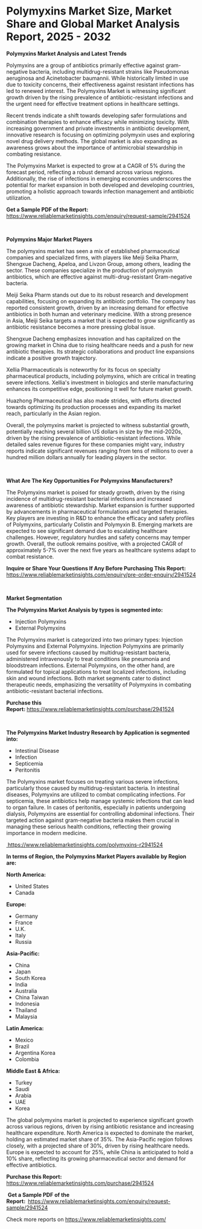 <p><h1>Polymyxins Market Size, Market Share and Global Market Analysis Report, 2025 - 2032</h1></p><p><strong>Polymyxins Market Analysis and Latest Trends</strong></p>
<p><p>Polymyxins are a group of antibiotics primarily effective against gram-negative bacteria, including multidrug-resistant strains like Pseudomonas aeruginosa and Acinetobacter baumannii. While historically limited in use due to toxicity concerns, their effectiveness against resistant infections has led to renewed interest. The Polymyxins Market is witnessing significant growth driven by the rising prevalence of antibiotic-resistant infections and the urgent need for effective treatment options in healthcare settings. </p><p>Recent trends indicate a shift towards developing safer formulations and combination therapies to enhance efficacy while minimizing toxicity. With increasing government and private investments in antibiotic development, innovative research is focusing on optimizing polymyxin uses and exploring novel drug delivery methods. The global market is also expanding as awareness grows about the importance of antimicrobial stewardship in combating resistance. </p><p>The Polymyxins Market is expected to grow at a CAGR of 5% during the forecast period, reflecting a robust demand across various regions. Additionally, the rise of infections in emerging economies underscores the potential for market expansion in both developed and developing countries, promoting a holistic approach towards infection management and antibiotic utilization.</p></p>
<p><strong>Get a Sample PDF of the Report:&nbsp;</strong> <a href="https://www.reliablemarketinsights.com/enquiry/request-sample/2941524?utm_campaign=2013&utm_medium=2&utm_source=Github&utm_content=ia&utm_term=15032025&utm_id=polymyxins">https://www.reliablemarketinsights.com/enquiry/request-sample/2941524</a></p>
<p>&nbsp;</p>
<p><strong>Polymyxins Major Market Players</strong></p>
<p><p>The polymyxins market has seen a mix of established pharmaceutical companies and specialized firms, with players like Meiji Seika Pharm, Shengxue Dacheng, Apeloa, and Livzon Group, among others, leading the sector. These companies specialize in the production of polymyxin antibiotics, which are effective against multi-drug-resistant Gram-negative bacteria.</p><p>Meiji Seika Pharm stands out due to its robust research and development capabilities, focusing on expanding its antibiotic portfolio. The company has reported consistent growth, driven by an increasing demand for effective antibiotics in both human and veterinary medicine. With a strong presence in Asia, Meiji Seika targets a market that is expected to grow significantly as antibiotic resistance becomes a more pressing global issue.</p><p>Shengxue Dacheng emphasizes innovation and has capitalized on the growing market in China due to rising healthcare needs and a push for new antibiotic therapies. Its strategic collaborations and product line expansions indicate a positive growth trajectory.</p><p>Xellia Pharmaceuticals is noteworthy for its focus on specialty pharmaceutical products, including polymyxins, which are critical in treating severe infections. Xellia's investment in biologics and sterile manufacturing enhances its competitive edge, positioning it well for future market growth.</p><p>Huazhong Pharmaceutical has also made strides, with efforts directed towards optimizing its production processes and expanding its market reach, particularly in the Asian region.</p><p>Overall, the polymyxins market is projected to witness substantial growth, potentially reaching several billion US dollars in size by the mid-2020s, driven by the rising prevalence of antibiotic-resistant infections. While detailed sales revenue figures for these companies might vary, industry reports indicate significant revenues ranging from tens of millions to over a hundred million dollars annually for leading players in the sector.</p></p>
<p>&nbsp;</p>
<p><strong>What Are The Key Opportunities For Polymyxins Manufacturers?</strong></p>
<p><p>The Polymyxins market is poised for steady growth, driven by the rising incidence of multidrug-resistant bacterial infections and increased awareness of antibiotic stewardship. Market expansion is further supported by advancements in pharmaceutical formulations and targeted therapies. Key players are investing in R&D to enhance the efficacy and safety profiles of Polymyxins, particularly Colistin and Polymyxin B. Emerging markets are expected to see significant demand due to escalating healthcare challenges. However, regulatory hurdles and safety concerns may temper growth. Overall, the outlook remains positive, with a projected CAGR of approximately 5-7% over the next five years as healthcare systems adapt to combat resistance.</p></p>
<p><strong>Inquire or Share Your Questions If Any Before Purchasing This Report:</strong> <a href="https://www.reliablemarketinsights.com/enquiry/pre-order-enquiry/2941524?utm_campaign=2013&utm_medium=2&utm_source=Github&utm_content=ia&utm_term=15032025&utm_id=polymyxins">https://www.reliablemarketinsights.com/enquiry/pre-order-enquiry/2941524</a></p>
<p>&nbsp;</p>
<p><strong>Market Segmentation</strong></p>
<p><strong>The Polymyxins Market Analysis by types is segmented into:</strong></p>
<p><ul><li>Injection Polymyxins</li><li>External Polymyxins</li></ul></p>
<p><p>The Polymyxins market is categorized into two primary types: Injection Polymyxins and External Polymyxins. Injection Polymyxins are primarily used for severe infections caused by multidrug-resistant bacteria, administered intravenously to treat conditions like pneumonia and bloodstream infections. External Polymyxins, on the other hand, are formulated for topical applications to treat localized infections, including skin and wound infections. Both market segments cater to distinct therapeutic needs, emphasizing the versatility of Polymyxins in combating antibiotic-resistant bacterial infections.</p></p>
<p><strong>Purchase this Report:&nbsp;</strong><a href="https://www.reliablemarketinsights.com/purchase/2941524?utm_campaign=2013&utm_medium=2&utm_source=Github&utm_content=ia&utm_term=15032025&utm_id=polymyxins">https://www.reliablemarketinsights.com/purchase/2941524</a></p>
<p>&nbsp;</p>
<p><strong>The Polymyxins Market Industry Research by Application is segmented into:</strong></p>
<p><ul><li>Intestinal Disease</li><li>Infection</li><li>Septicemia</li><li>Peritonitis</li></ul></p>
<p><p>The Polymyxins market focuses on treating various severe infections, particularly those caused by multidrug-resistant bacteria. In intestinal diseases, Polymyxins are utilized to combat complicating infections. For septicemia, these antibiotics help manage systemic infections that can lead to organ failure. In cases of peritonitis, especially in patients undergoing dialysis, Polymyxins are essential for controlling abdominal infections. Their targeted action against gram-negative bacteria makes them crucial in managing these serious health conditions, reflecting their growing importance in modern medicine.</p></p>
<p><a href="https://www.reliablemarketinsights.com/polymyxins-r2941524?utm_campaign=2013&utm_medium=2&utm_source=Github&utm_content=ia&utm_term=15032025&utm_id=polymyxins">&nbsp;https://www.reliablemarketinsights.com/polymyxins-r2941524</a></p>
<p><strong>In terms of Region, the Polymyxins Market Players available by Region are:</strong></p>
<p>
    <p> <strong> North America: </strong>
        <ul>
            <li>United States</li>
            <li>Canada</li>
        </ul>
        </p> 
    <p> <strong> Europe: </strong>
        <ul>
            <li>Germany</li>
            <li>France</li>
            <li>U.K.</li>
            <li>Italy</li>
            <li>Russia</li>
        </ul>
        </p> 
    <p> <strong> Asia-Pacific: </strong>
        <ul>
            <li>China</li>
            <li>Japan</li>
            <li>South Korea</li>
            <li>India</li>
            <li>Australia</li>
            <li>China Taiwan</li>
            <li>Indonesia</li>
            <li>Thailand</li>
            <li>Malaysia</li>
        </ul>
        </p> 
    <p> <strong> Latin America: </strong>
        <ul>
            <li>Mexico</li>
            <li>Brazil</li>
            <li>Argentina Korea</li>
            <li>Colombia</li>
        </ul>
        </p> 
    <p> <strong> Middle East & Africa: </strong>
        <ul>
            <li>Turkey</li>
            <li>Saudi</li>
            <li>Arabia</li>
            <li>UAE</li>
            <li>Korea</li>
        </ul>
    </p>
    </p>
<p><p>The global polymyxins market is projected to experience significant growth across various regions, driven by rising antibiotic resistance and increasing healthcare expenditure. North America is expected to dominate the market, holding an estimated market share of 35%. The Asia-Pacific region follows closely, with a projected share of 30%, driven by rising healthcare needs. Europe is expected to account for 25%, while China is anticipated to hold a 10% share, reflecting its growing pharmaceutical sector and demand for effective antibiotics.</p></p>
<p><strong>Purchase this Report: </strong><a href="https://www.reliablemarketinsights.com/purchase/2941524?utm_campaign=2013&utm_medium=2&utm_source=Github&utm_content=ia&utm_term=15032025&utm_id=polymyxins">https://www.reliablemarketinsights.com/purchase/2941524</a></p>
<p>&nbsp;<strong>Get a Sample PDF of the Report:&nbsp;&nbsp;</strong><a href="https://www.reliablemarketinsights.com/enquiry/request-sample/2941524?utm_campaign=2013&utm_medium=2&utm_source=Github&utm_content=ia&utm_term=15032025&utm_id=polymyxins">https://www.reliablemarketinsights.com/enquiry/request-sample/2941524</a></p>
<p><strong></strong></p>
<p>Check more reports on <a href="https://www.reliablemarketinsights.com/?utm_campaign=2013&utm_medium=2&utm_source=Github&utm_content=ia&utm_term=15032025&utm_id=polymyxins">https://www.reliablemarketinsights.com/</a></p>